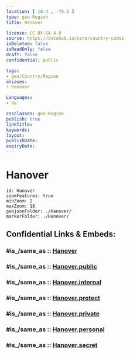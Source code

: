 ```yaml
---
location: [ 18.4 , -78.1 ] 
type: geo-Region
title: Hanover

license: CC BY-SA 4.0
source: https://datahub.io/core/country-codes
isDeleted: false
isReadOnly: false
draft: false
confidential: public

tags:
- geo/Country/Region
aliases:
- Hanover

Languages:
- de

cssclasses: geo-Region
publish: true
linkTitle: 
keywords: 
layout: 
publishDate: 
expiryDate: 
---
```


# Hanover

```leaflet
id: Hanover
zoomFeatures: true 
minZoom: 2 
maxZoom: 18
geojsonFolder: ./Hanover/
markerFolder: ./Hanover/
```


## Confidential Links & Embeds: 

### #is_/same_as :: [Hanover](/_Standards/Earth/Continent/America~Caribbean/Jamaica/Parishes~Jamaica/Hanover.md) 

### #is_/same_as :: [Hanover.public](/_public/Earth/Continent/America~Caribbean/Jamaica/Parishes~Jamaica/Hanover.public.md) 

### #is_/same_as :: [Hanover.internal](/_internal/Earth/Continent/America~Caribbean/Jamaica/Parishes~Jamaica/Hanover.internal.md) 

### #is_/same_as :: [Hanover.protect](/_protect/Earth/Continent/America~Caribbean/Jamaica/Parishes~Jamaica/Hanover.protect.md) 

### #is_/same_as :: [Hanover.private](/_private/Earth/Continent/America~Caribbean/Jamaica/Parishes~Jamaica/Hanover.private.md) 

### #is_/same_as :: [Hanover.personal](/_personal/Earth/Continent/America~Caribbean/Jamaica/Parishes~Jamaica/Hanover.personal.md) 

### #is_/same_as :: [Hanover.secret](/_secret/Earth/Continent/America~Caribbean/Jamaica/Parishes~Jamaica/Hanover.secret.md)


